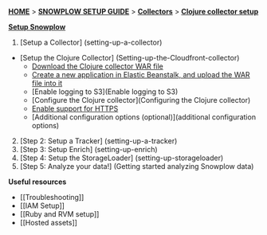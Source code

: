 [**HOME**](Home) > [**SNOWPLOW SETUP GUIDE**](setting-up-snowplow) > [**Collectors**](Setting-up-a-Collector) > [**Clojure collector setup**](setting-up-the-clojure-collector)

[**Setup Snowplow**](Setting-up-Snowplow)  

1. [Setup a Collector] (setting-up-a-collector)  
  - [Setup the Clojure Collector] (Setting-up-the-Cloudfront-collector)     
    - [Download the Clojure collector WAR file](Download-the-Clojure-collector-WAR-file-or-compile-it-from-source)  
    - [Create a new application in Elastic Beanstalk, and upload the WAR file into it](Create-a-new-application-in-Elastic-Beanstalk-and-upload-the-WAR-file-into-it) 
    - [Enable logging to S3](Enable logging to S3) 
    - [Configure the Clojure collector](Configuring the Clojure collector)  
    - [Enable support for HTTPS](Enable-support-for-HTTPS) 
    - [Additional configuration options (optional)](additional configuration options) 
2. [Step 2: Setup a Tracker] (setting-up-a-tracker)  
3. [Step 3: Setup Enrich] (setting-up-enrich)  
4. [Step 4: Setup the StorageLoader] (setting-up-storageloader)  
5. [Step 5: Analyze your data!] (Getting started analyzing Snowplow data)  

**Useful resources**  

- [[Troubleshooting]]  
- [[IAM Setup]]  
- [[Ruby and RVM setup]]  
- [[Hosted assets]] 
